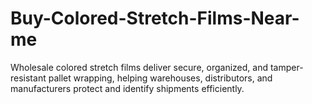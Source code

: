 # Buy-Colored-Stretch-Films-Near-me
Wholesale colored stretch films deliver secure, organized, and tamper-resistant pallet wrapping, helping warehouses, distributors, and manufacturers protect and identify shipments efficiently.
